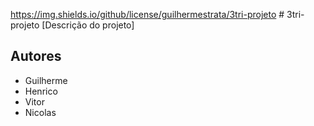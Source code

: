 https://img.shields.io/github/license/guilhermestrata/3tri-projeto # 3tri-projeto 
[Descrição do projeto]
## Autores
- Guilherme
- Henrico 
- Vitor
- Nicolas
